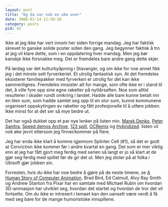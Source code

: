 ```yaml
---
layout: post
title: "Og da var nok en uke over"
date: 2008-01-14 21:59:10
category: posts
pid: 42
---
```

Ikke at jeg ikke har vert innom her siden forrige mandag. Jeg har faktisk skrevet to ganske solide poster siden den gang. Jeg begynner faktisk å tro at jeg vil klare dette, som i en oppdatering hver mandag. Men jeg bør kanskje ikke forsnakke meg. Det er fremdeles bare andre gang dette skjer.

På lørdag var det kulturbyåpning i Stavanger, og om ikke for noe annet fikk jeg i det minste sett fyrverkeriet. Et utrolig fantastisk syn. At det fremdeles eksisterer familiepakker med fyrverkeri er utrolig for det kan ikke sammenlignes. Fremdeles innsister alt for mange, som ofte ikke er i stand til det, å ville fyre opp sine egne raketter på nyttårsaften. Noe som alltid resulterer i skader rundt omkring i landet. Hadde alle bare kunne betalt inn en liten sum, som hadde samlet seg opp til en stor sum, kunne kommunene organisert oppskytingen av raketter og fått profesjonelle til å utføre jobben. Ikke minst for at det ser så mye bedre ut. 

Det har også dukket opp et par nye lenker på listen min. [Marek Denko][1], [Peter Sanitra][2], [Speed demos Archive][3], [123 spill][4], [OCRemix][5] og [Hybridized][6]. listen vil nok øke jevnt ettersom jeg finner/kommer på flere.

Jeg har enda ikke klart å komme igjennom Splinter Cell (#1), så det er godt at Conviction ikke kommer før i andre kvartal en gang. Det som er mer viktig enn at jeg har fått gjort meg ferdig med serien så langt er jo så klart at de gjør seg ferdig med spillet før de gir det ut. Men jeg stoler på at folka i Ubisoft gjør jobben sin.

Forresten, hvis du ikke har noe bedre å gjøre på de neste timene, se [A Human Story of Computer Animation][7]. Brad Bird, Ed Catmull, Alvy Ray Smith og Andrew Stanton fra Pixar har en samtale med Michael Rubin om hvordan 3D-animasjon har utviklet seg, hvordan det startet og hvordan de tror det vil fortsette. Om du ikke er intresert i temaet kan den uansett være verdt å få med seg bare for de mange humoristiske innspillene.

 [1]: http://www.marekdenko.net/
 [2]: http://psanitra.com/2006/
 [3]: http://speeddemosarchive.com/
 [4]: http://www.123spill.no/
 [5]: http://www.ocremix.org/
 [6]: http://www.hybridized.org/
 [7]: http://www.computerhistory.org/events/index.php?id=1114720561